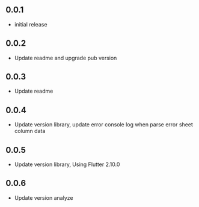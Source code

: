 ## 0.0.1
- initial release
## 0.0.2
- Update readme and upgrade pub version
## 0.0.3
- Update readme 
## 0.0.4
- Update version library, update error console log when parse error sheet column data 
## 0.0.5
- Update version library, Using Flutter 2.10.0 
## 0.0.6
- Update version analyze 